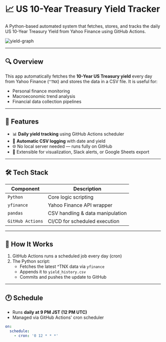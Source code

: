 # 📈 US 10-Year Treasury Yield Tracker

A Python-based automated system that fetches, stores, and tracks the daily US 10-Year Treasury Yield from Yahoo Finance using GitHub Actions.

![yield-graph](./images/sample_graph.png) <!-- ※画像があれば表示されます -->

---

## 🔍 Overview

This app automatically fetches the **10-Year US Treasury yield** every day from Yahoo Finance (`^TNX`) and stores the data in a CSV file. It is useful for:

- Personal finance monitoring
- Macroeconomic trend analysis
- Financial data collection pipelines

---

## 🚀 Features

- 📊 **Daily yield tracking** using GitHub Actions scheduler
- 📁 **Automatic CSV logging** with date and yield
- 🌐 No local server needed — runs fully on GitHub
- 🧠 Extensible for visualization, Slack alerts, or Google Sheets export

---

## 🛠 Tech Stack

| Component         | Description                         |
|------------------|-------------------------------------|
| `Python`         | Core logic scripting                |
| `yfinance`       | Yahoo Finance API wrapper           |
| `pandas`         | CSV handling & data manipulation    |
| `GitHub Actions` | CI/CD for scheduled execution       |

---

## 🧪 How It Works

1. GitHub Actions runs a scheduled job every day (cron)
2. The Python script:
   - Fetches the latest ^TNX data via `yfinance`
   - Appends it to `yield_history.csv`
   - Commits and pushes the update to GitHub

---

## 🕐 Schedule

- Runs **daily at 9 PM JST (12 PM UTC)**
- Managed via GitHub Actions' cron scheduler

```yaml
on:
  schedule:
    - cron: '0 12 * * *'
